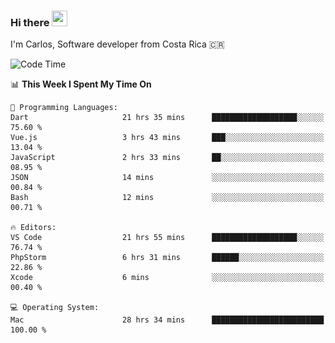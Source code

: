 ### Hi there <img src="https://media.giphy.com/media/hvRJCLFzcasrR4ia7z/giphy.gif" width="25px" height="25px">

I'm Carlos, Software developer from Costa Rica 🇨🇷

[//]: # (<a href="https://app.daily.dev/carum98"><img src="https://github.com/carum98/carum98/blob/main/devcard.svg" width="400" alt="Carlos Umaña Acevedo's Dev Card"/></a>)


<!--START_SECTION:waka-->
![Code Time](http://img.shields.io/badge/Code%20Time-11%2C723%20hrs%2047%20mins-blue)

📊 **This Week I Spent My Time On** 

```text
💬 Programming Languages: 
Dart                     21 hrs 35 mins      ███████████████████░░░░░░   75.60 % 
Vue.js                   3 hrs 43 mins       ███░░░░░░░░░░░░░░░░░░░░░░   13.04 % 
JavaScript               2 hrs 33 mins       ██░░░░░░░░░░░░░░░░░░░░░░░   08.95 % 
JSON                     14 mins             ░░░░░░░░░░░░░░░░░░░░░░░░░   00.84 % 
Bash                     12 mins             ░░░░░░░░░░░░░░░░░░░░░░░░░   00.71 % 

🔥 Editors: 
VS Code                  21 hrs 55 mins      ███████████████████░░░░░░   76.74 % 
PhpStorm                 6 hrs 31 mins       ██████░░░░░░░░░░░░░░░░░░░   22.86 % 
Xcode                    6 mins              ░░░░░░░░░░░░░░░░░░░░░░░░░   00.40 % 

💻 Operating System: 
Mac                      28 hrs 34 mins      █████████████████████████   100.00 % 
```


<!--END_SECTION:waka-->
